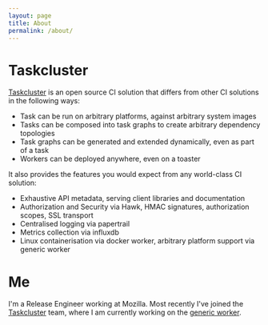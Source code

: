```yaml
---
layout: page
title: About
permalink: /about/
---
```


Taskcluster
===========

[Taskcluster][taskcluster] is an open source CI solution that differs from other CI solutions in the following ways:

* Task can be run on arbitrary platforms, against arbitrary system images
* Tasks can be composed into task graphs to create arbitrary dependency topologies
* Task graphs can be generated and extended dynamically, even as part of a task
* Workers can be deployed anywhere, even on a toaster

It also provides the features you would expect from any world-class CI solution:

* Exhaustive API metadata, serving client libraries and documentation
* Authorization and Security via Hawk, HMAC signatures, authorization scopes, SSL transport
* Centralised logging via papertrail
* Metrics collection via influxdb
* Linux containerisation via docker worker, arbitrary platform support via generic worker


Me
==

I'm a Release Engineer working at Mozilla. Most recently I've joined the [Taskcluster][taskcluster] team, where I am currently working on the [generic worker][generic-worker].

[taskcluster]: http://docs.taskcluster.net
[generic-worker]: http://docs.taskcluster.net/workers/generic-worker
